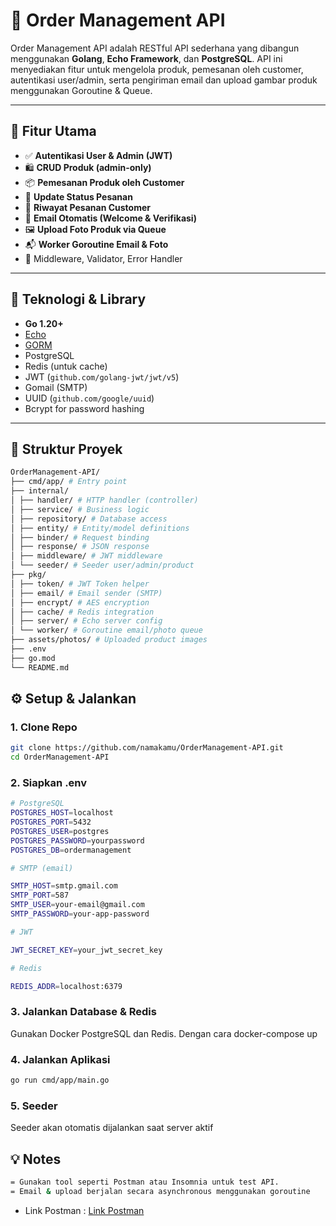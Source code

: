 # 🛒 Order Management API

Order Management API adalah RESTful API sederhana yang dibangun menggunakan **Golang**, **Echo Framework**, dan **PostgreSQL**. API ini menyediakan fitur untuk mengelola produk, pemesanan oleh customer, autentikasi user/admin, serta pengiriman email dan upload gambar produk menggunakan Goroutine & Queue.

---

## 🚀 Fitur Utama

- ✅ **Autentikasi User & Admin (JWT)**
- 🛍️ **CRUD Produk (admin-only)**
- 📦 **Pemesanan Produk oleh Customer**
- 🔄 **Update Status Pesanan**
- 📜 **Riwayat Pesanan Customer**
- 📧 **Email Otomatis (Welcome & Verifikasi)**
- 🖼️ **Upload Foto Produk via Queue**
- 📬 **Worker Goroutine Email & Foto**
- 🧪 Middleware, Validator, Error Handler

---

## 🧱 Teknologi & Library

- **Go 1.20+**
- [Echo](https://echo.labstack.com/)
- [GORM](https://gorm.io/)
- PostgreSQL
- Redis (untuk cache)
- JWT (`github.com/golang-jwt/jwt/v5`)
- Gomail (SMTP)
- UUID (`github.com/google/uuid`)
- Bcrypt for password hashing

---

## 📁 Struktur Proyek
```bash
OrderManagement-API/
├── cmd/app/ # Entry point
├── internal/
│ ├── handler/ # HTTP handler (controller)
│ ├── service/ # Business logic
│ ├── repository/ # Database access
│ ├── entity/ # Entity/model definitions
│ ├── binder/ # Request binding
│ ├── response/ # JSON response
│ ├── middleware/ # JWT middleware
│ └── seeder/ # Seeder user/admin/product
├── pkg/
│ ├── token/ # JWT Token helper
│ ├── email/ # Email sender (SMTP)
│ ├── encrypt/ # AES encryption
│ ├── cache/ # Redis integration
│ ├── server/ # Echo server config
│ └── worker/ # Goroutine email/photo queue
├── assets/photos/ # Uploaded product images
├── .env
├── go.mod
└── README.md
```
## ⚙️ Setup & Jalankan

### 1. Clone Repo
```bash
git clone https://github.com/namakamu/OrderManagement-API.git
cd OrderManagement-API
```

### 2. Siapkan .env
```bash
# PostgreSQL
POSTGRES_HOST=localhost
POSTGRES_PORT=5432
POSTGRES_USER=postgres
POSTGRES_PASSWORD=yourpassword
POSTGRES_DB=ordermanagement

# SMTP (email)

SMTP_HOST=smtp.gmail.com
SMTP_PORT=587
SMTP_USER=your-email@gmail.com
SMTP_PASSWORD=your-app-password

# JWT

JWT_SECRET_KEY=your_jwt_secret_key

# Redis

REDIS_ADDR=localhost:6379
```
### 3. Jalankan Database & Redis

Gunakan Docker PostgreSQL dan Redis. Dengan cara docker-compose up

### 4. Jalankan Aplikasi

```bash
go run cmd/app/main.go
```

### 5. Seeder

Seeder akan otomatis dijalankan saat server aktif

## 💡 Notes
```bash
= Gunakan tool seperti Postman atau Insomnia untuk test API.
= Email & upload berjalan secara asynchronous menggunakan goroutine
```
- Link Postman : [Link Postman](https://www.postman.com/lunar-resonance-148572/workspace/kevin-work/collection/33423852-49715f15-5735-4460-9cc0-ada1fa7bb18b?action=share&source=copy-link&creator=33423852)

